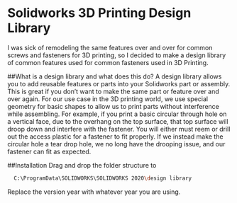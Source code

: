 # Solidworks 3D Printing Design Library
I was sick of remodeling the same features over and over for common screws and fasteners for 3D printing, so I decided to make a design library of common features used for common fasteners used in 3D Printing. 

##What is a design library and what does this do? 
A design library allows you to add reusable features or parts into your Solidworks part or assembly. This is great if you don’t want to make the same part or feature over and over again.
For our use case in the 3D printing world, we use special geometry for basic shapes to allow us to print parts without interference while assembling. For example, if you print a basic circular through hole on a vertical face, due to the overhang on the top surface, that top surface will droop down and interfere with the fastener. You will either must reem or drill out the access plastic for a fastener to fit properly. If we instead make the circular hole a tear drop hole, we no long have the drooping issue, and our fastener can fit as expected. 

##Installation
Drag and drop the folder structure to
```sh
  C:\ProgramData\SOLIDWORKS\SOLIDWORKS 2020\design library
  ```
Replace the version year with whatever year you are using. 
